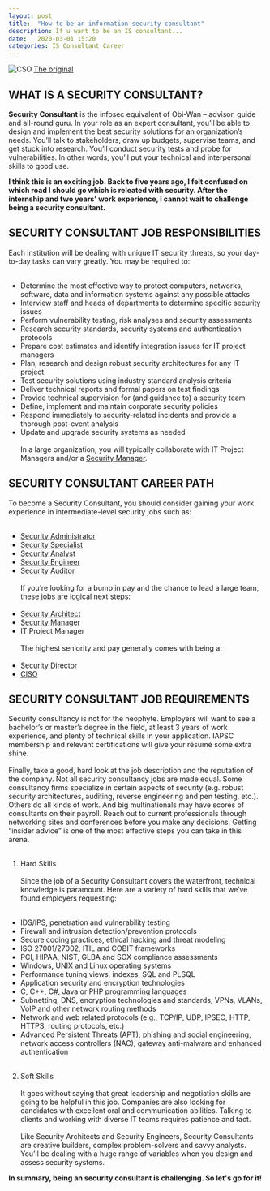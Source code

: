 ```yaml
---
layout: post
title:  "How to be an information security consultant"
description: If u want to be an IS consultant...
date:   2020-03-01 15:20 
categories: IS Consultant Career
---
```

![CSO](https://s2.ax1x.com/2020/03/02/3WLkT0.png "CSO")
[The original](https://www.cyberdegrees.org/jobs/security-consultant/)

## WHAT IS A SECURITY CONSULTANT?

**Security Consultant** is the infosec equivalent of Obi-Wan – advisor, guide and all-round guru. In your role as an expert consultant, you’ll be able to design and implement the best security solutions for an organization’s needs. You’ll talk to stakeholders, draw up budgets, supervise teams, and get stuck into research. You’ll conduct security tests and probe for vulnerabilities. In other words, you’ll put your technical and interpersonal skills to good use.

**I think this is an exciting job. Back to five years ago, I felt confused on which road I should go which is releated with security. After the internship and two years' work experience, I cannot wait to challenge being a security consultant.**

## SECURITY CONSULTANT JOB RESPONSIBILITIES

Each institution will be dealing with unique IT security threats, so your day-to-day tasks can vary greatly. You may be required to: <br><br>
- Determine the most effective way to protect computers, networks, software, data and information systems against any possible attacks<br>
- Interview staff and heads of departments to determine specific security issues<br>
- Perform vulnerability testing, risk analyses and security assessments<br>
- Research security standards, security systems and authentication protocols<br>
- Prepare cost estimates and identify integration issues for IT project managers<br>
- Plan, research and design robust security architectures for any IT project<br>
- Test security solutions using industry standard analysis criteria<br>
- Deliver technical reports and formal papers on test findings<br>
- Provide technical supervision for (and guidance to) a security team<br>
- Define, implement and maintain corporate security policies<br>
- Respond immediately to security-related incidents and provide a thorough post-event analysis<br>
- Update and upgrade security systems as needed<br><br>
In a large organization, you will typically collaborate with IT Project Managers and/or a [Security Manager](https://www.cyberdegrees.org/jobs/security-manager/).

## SECURITY CONSULTANT CAREER PATH
To become a Security Consultant, you should consider gaining your work experience in intermediate-level security jobs such as:<br><br>
- [Security Administrator](https://www.cyberdegrees.org/jobs/security-administrator/)<br>
- [Security Specialist](https://www.cyberdegrees.org/jobs/security-specialist/)<br>
- [Security Analyst](https://www.cyberdegrees.org/jobs/security-analyst/)<br>
- [Security Engineer](https://www.cyberdegrees.org/jobs/security-engineer/)<br>
- [Security Auditor](https://www.cyberdegrees.org/jobs/security-auditor/)<br><br>
If you’re looking for a bump in pay and the chance to lead a large team, these jobs are logical next steps:<br><br>
- [Security Architect](https://www.cyberdegrees.org/jobs/security-architect/)<br>
- [Security Manager](https://www.cyberdegrees.org/jobs/security-manager/)<br>
- IT Project Manager<br><br>
The highest seniority and pay generally comes with being a:<br><br>
- [Security Director](https://www.cyberdegrees.org/jobs/security-director/)<br>
- [CISO](https://www.cyberdegrees.org/jobs/chief-information-security-officer-ciso/)<br>

## SECURITY CONSULTANT JOB REQUIREMENTS
Security consultancy is not for the neophyte. Employers will want to see a bachelor’s or master’s degree in the field, at least 3 years of work experience, and plenty of technical skills in your application. IAPSC membership and relevant certifications will give your résumé some extra shine.<br><br>
Finally, take a good, hard look at the job description and the reputation of the company. Not all security consultancy jobs are made equal. Some consultancy firms specialize in certain aspects of security (e.g. robust security architectures, auditing, reverse engineering and pen testing, etc.). Others do all kinds of work. And big multinationals may have scores of consultants on their payroll. Reach out to current professionals through networking sites and conferences before you make any decisions. Getting “insider advice” is one of the most effective steps you can take in this arena.<br><br>
1. Hard Skills<br><br>
Since the job of a Security Consultant covers the waterfront, technical knowledge is paramount. Here are a variety of hard skills that we’ve found employers requesting:<br><br>
- IDS/IPS, penetration and vulnerability testing<br>
- Firewall and intrusion detection/prevention protocols<br>
- Secure coding practices, ethical hacking and threat modeling<br>
- ISO 27001/27002, ITIL and COBIT frameworks<br>
- PCI, HIPAA, NIST, GLBA and SOX compliance assessments<br>
- Windows, UNIX and Linux operating systems<br>
- Performance tuning views, indexes, SQL and PLSQL<br>
- Application security and encryption technologies<br>
- C, C++, C#, Java or PHP programming languages<br>
- Subnetting, DNS, encryption technologies and standards, VPNs, VLANs, VoIP and other network routing methods<br>
- Network and web related protocols (e.g., TCP/IP, UDP, IPSEC, HTTP, HTTPS, routing protocols, etc.)<br>
- Advanced Persistent Threats (APT), phishing and social engineering, network access controllers (NAC), gateway anti-malware and enhanced authentication<br><br>
2. Soft Skills<br><br>
It goes without saying that great leadership and negotiation skills are going to be helpful in this job. Companies are also looking for candidates with excellent oral and communication abilities. Talking to clients and working with diverse IT teams requires patience and tact.<br><br>
Like Security Architects and Security Engineers, Security Consultants are creative builders, complex problem-solvers and savvy analysts. You’ll be dealing with a huge range of variables when you design and assess security systems.

**In summary, being an security consultant is challenging. So let's go for it!**
